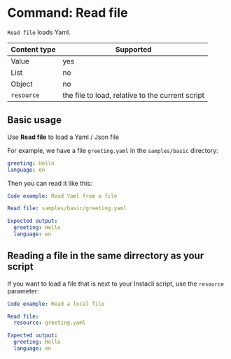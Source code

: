 # Command: Read file

`Read file` loads Yaml.

| Content type | Supported                                        |
|--------------|--------------------------------------------------|
| Value        | yes                                              |
| List         | no                                               |
| Object       | no                                               |
| `resource`   | the file to load, relative to the current script |

## Basic usage

Use **Read file** to load a Yaml / Json file

For example, we have a file `greeting.yaml` in the `samples/basic` directory:

```yaml file:greeting.yaml
greeting: Hello
language: en
```

Then you can read it like this:

```yaml instacli
Code example: Read Yaml from a file

Read file: samples/basic/greeting.yaml

Expected output:
  greeting: Hello
  language: en
```

<!--
Note: To make the automated test work, the file is actually read from the repository `samples` directory. 
-->

## Reading a file in the same dirrectory as your script

If you want to load a file that is next to your Instacli script, use the `resource` parameter:

```yaml instacli
Code example: Read a local file

Read file:
  resource: greeting.yaml

Expected output:
  greeting: Hello
  language: en    
```